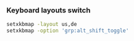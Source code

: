 ### Keyboard layouts switch
```bash
setxkbmap -layout us,de
setxkbmap -option 'grp:alt_shift_toggle'
```
